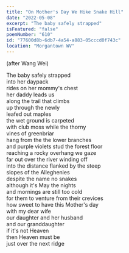 ```yaml
---
title: "On Mother's Day We Hike Snake Hill"
date: "2022-05-08"
excerpt: "The baby safely strapped"
isFeatured: "false"
poemNumber: "610"
id: "77600d8b-6db7-4a54-a883-05cccd0f743c"
location: "Morgantown WV"
---
```


(after Wang Wei)

The baby safely strapped  
into her daypack  
rides on her mommy's chest  
her daddy leads us  
along the trail that climbs  
up through the newly  
leafed out maples  
the wet ground is carpeted  
with club moss while the thorny  
vines of greenbriar  
hang from the the lower branches  
and purple violets stud the forest floor  
reaching a rocky overhang we gaze  
far out over the river winding off  
into the distance flanked by the steep  
slopes of the Alleghenies  
despite the name no snakes  
although it's May the nights  
and mornings are still too cold  
for them to venture from their crevices  
how sweet to have this Mother's day  
with my dear wife  
our daughter and her husband  
and our granddaughter  
if it's not Heaven  
then Heaven must be  
just over the next ridge
